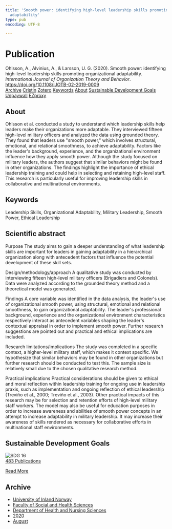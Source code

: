 ```yaml
---
title: 'Smooth power: identifying high-level leadership skills promoting organizational
  adaptability'
type: pub
encoding: UTF-8

---
```

<h1>Publication</h1>
<article id="csl-bib-container-HPGUN4IT" class="csl-bib-container">
  <div class="csl-bib-body"> <div class="csl-entry">Ohlsson, A., Alvinius, A., &#38; Larsson, U. G. (2020). Smooth power: identifying high-level leadership skills promoting organizational adaptability. <i>International Journal of Organization Theory and Behavior</i>. <a href="https://doi.org/10.1108/IJOTB-02-2019-0009">https://doi.org/10.1108/IJOTB-02-2019-0009</a></div> </div>
  <div class="csl-bib-buttons">
    <a href="#taxonomy-article-HPGUN4IT" alt="archive" class="csl-bib-button">Archive</a>
    <a href="https://app.cristin.no/results/show.jsf?id=1825062" alt="Cristin" class="csl-bib-button">Cristin</a>
    <a href="http://zotero.org/groups/5881554/items/HPGUN4IT" alt="Zotero" class="csl-bib-button">Zotero</a>
    <a href="#keywords-article-HPGUN4IT" alt="keywords" class="csl-bib-button">Keywords</a>
    <a href="#about-article-HPGUN4IT" alt="about_pub" class="csl-bib-button">About</a>
    <a href="#sdg-article-HPGUN4IT" alt="sdg" class="csl-bib-button">Sustainable Development Goals</a>
    <a href="https://su.diva-portal.org/smash/get/diva2:1454097/FULLTEXT02" alt="Unpaywall" class="csl-bib-button">Unpaywall</a>
    <a href="https://su.diva-portal.org/smash/get/diva2:1454097/FULLTEXT02" alt="EZproxy" class="csl-bib-button">EZproxy</a>
  </div>
  <div id="csl-bib-meta-container-HPGUN4IT"></div>
</article>
<div id="csl-bib-meta-HPGUN4IT" class="csl-bib-meta">
  <article id="about-article-HPGUN4IT" class="about_pub-article">
    <h1>About</h1>
    Ohlsson et al. conducted a study to understand which leadership skills help leaders make their organizations more adaptable. They interviewed fifteen high-level military officers and analyzed the data using grounded theory. They found that leaders use "smooth power," which involves structural, emotional, and relational smoothness, to achieve adaptability. Factors like the leader's background, experience, and the organizational environment influence how they apply smooth power. Although the study focused on military leaders, the authors suggest that similar behaviors might be found in other organizations. The findings highlight the importance of ethical leadership training and could help in selecting and retaining high-level staff. This research is particularly useful for improving leadership skills in collaborative and multinational environments.
  </article>
  <article id="keywords-article-HPGUN4IT" class="keywords-article">
    <h1>Keywords</h1>
    Leadership Skills, Organizational Adaptability, Military Leadership, Smooth Power, Ethical Leadership
  </article>
  <article id="abstract-article-HPGUN4IT" class="abstract-article">
    <h1>Scientific abstract</h1>
    Purpose 
The study aims to gain a deeper understanding of what leadership skills are important for leaders in gaining adaptability in a hierarchical organization along with antecedent factors that influence the potential development of these skill sets. 
 
Design/methodology/approach 
A qualitative study was conducted by interviewing fifteen high-level military officers (Brigadiers and Colonels). Data were analyzed according to the grounded theory method and a theoretical model was generated. 
 
Findings 
A core variable was identified in the data analysis, the leader's use of organizational smooth power, using structural, emotional and relational smoothness, to gain organizational adaptability. The leader's professional background, experience and the organizational environment characteristics respectively interact as antecedent variables shaping the leader's contextual appraisal in order to implement smooth power. Further research suggestions are pointed out and practical and ethical implications are included. 
 
Research limitations/implications 
The study was completed in a specific context, a higher-level military staff, which makes it context specific. We hypothesize that similar behaviors may be found in other organizations but further research should be conducted to test this. The sample size is relatively small due to the chosen qualitative research method. 
 
Practical implications 
Practical considerations should be given to ethical and moral reflection within leadership training for ongoing use in leadership praxis, such as implementation and ongoing reflection of ethical leadership (Treviño et al., 2000; Treviño et al., 2003). Other practical impacts of this research may be for selection and retention efforts of high-level military staff workers. The model may also be useful for education purposes in order to increase awareness and abilities of smooth power concepts in an attempt to increase adaptability in military leadership. It may increase their awareness of skills rendered as necessary for collaborative efforts in multinational staff environments.
  </article>
  <article id="sdg-article-HPGUN4IT" class="sdg-article">
    <h1>Sustainable Development Goals</h1>
    <div class="sdg-container"><div id="sdg16" class="sdg">
        <img src="{{< params subfolder >}}images/sdg/sdg16_en.png" class="image" alt="SDG 16">
        <div class="sdg-overlay">
          <a href="{{< params subfolder >}}en/archive/?sdg=16#archive" class="sdg-publication-count"><span>483</span> Publications</a>
          <p><a href="https://sdgs.un.org/goals/goal16" class="sdg-read-more">Read More</a></p>
        </div>
      </div></div>
  </article>
  <article id="taxonomy-article-HPGUN4IT" class="taxonomy-article">
    <h1>Archive</h1>
    <ul>
      <li><a href="{{< params subfolder >}}en/archive/?key=3DCRN523">University of Inland Norway</a></li>
      <li><a href="{{< params subfolder >}}en/archive/?key=IDKFS3MX">Faculty of Social and Health Sciences</a></li>
      <li><a href="{{< params subfolder >}}en/archive/?key=GTV4ECMZ">Department of Health and Nursing Sciences</a></li>
      <li><a href="{{< params subfolder >}}en/archive/?key=LNJIKLR2">2020</a></li>
      <li><a href="{{< params subfolder >}}en/archive/?key=MCAHBVNW">August</a></li>
    </ul>
  </article>
</div>
